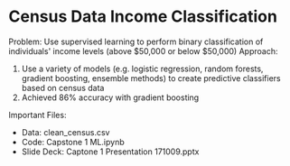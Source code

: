 # Census Data Income Classification

Problem: Use supervised learning to perform binary classification of individuals' income levels (above $50,000 or below $50,000) 
Approach:
1. Use a variety of models (e.g. logistic regression, random forests, gradient boosting, ensemble methods) to create predictive classifiers based on census data
2. Achieved 86% accuracy with gradient boosting  

Important Files: 
 * Data: clean_census.csv
 * Code: Capstone 1 ML.ipynb
 * Slide Deck: Captone 1 Presentation 171009.pptx
